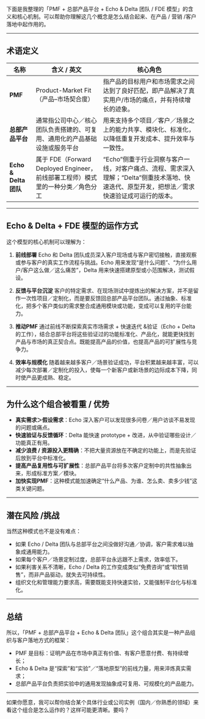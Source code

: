 下面是我整理的「PMF + 总部产品平台 + Echo & Delta 团队 / FDE 模型」的含义和核心机制。可以帮助你理解这几个概念是怎么结合起来、在产品 / 营销 /客户落地中起作用的。

---

## 术语定义

| 名称                 | 含义 / 英文                                                | 核心角色                                                                          |
| ------------------ | ------------------------------------------------------ | ----------------------------------------------------------------------------- |
| **PMF**            | Product-Market Fit（产品–市场契合度）                           | 指产品的目标用户和市场需求之间达到了良好匹配，即产品解决了真实用户/市场的痛点，并有持续增长的迹象。                            |
| **总部产品平台**         | 通常指公司中心／核心团队负责搭建的、可复用、通用化的产品基础设施或服务平台                  | 用来支持多个项目／客户／场景之上的能力共享、模块化、标准化，以降低重复开发成本、提升效率与一致性。                             |
| **Echo & Delta团队** | 属于 FDE（Forward Deployed Engineer，前线部署工程师）模式里的一种分类／角色分工 | “Echo”侧重于行业洞察与客户一线，对客户痛点、流程、需求深入理解；“Delta”侧重技术落地、快速迭代、原型开发，把想法／需求快速验证成可运行的版本。 |

---

## Echo & Delta + FDE 模型的运作方式

这个模型的核心机制可以理解为：

1. **前线部署**
   Echo 和 Delta 团队成员深入客户现场或与客户密切接触，直接观察或参与客户的真实工作流程与挑战。Echo 用来发现“是什么问题”、“为什么用户/客户这么做／这么痛苦”，Delta 用来快速搭建原型或小范围解决，测试假设。

2. **反馈与平台沉淀**
   客户的特定需求、在现场测试中提炼出的解决方案，并不是留作一次性项目／定制化，而是要反馈回总部产品平台团队。通过抽象、标准化，把多个客户类似的需求整合成通用模块或功能，变成可以复用的平台能力。

3. **推动PMF**
   通过前线不断探索真实市场需求 + 快速迭代 &验证（Echo + Delta的工作），结合总部平台将这些验证过的功能标准化、产品化，就能更快找到产品与市场的真正契合点。既能提高产品的价值，也提高产品的可扩展性与竞争力。

4. **效率与规模化**
   随着越来越多客户／场景验证成功，平台积累越来越丰富，可以减少每次部署／定制化的投入，使每一个新客户或新场景的边际成本下降，同时使产品更成熟、稳定。

---

## 为什么这个组合被看重 / 优势

* **真实需求＞假设需求**：Echo 深入客户可以发现很多问卷／用户访谈不易发现的问题或痛点。
* **快速验证与反馈循环**：Delta 能快速 prototype + 改进，从中验证哪些设计／功能真正有用。
* **减少浪费 / 资源投入更精确**：不把大量资源放在不确定的功能上，而是先验证后放到平台中标准化。
* **提高产品复用性与可扩展性**：总部产品平台将多次客户定制中的共性抽象出来，形成标准方案／模块。
* **加快实现PMF**：这种模式能加速确定“什么产品、为谁、怎么卖、卖多少钱”这类关键问题。

---

## 潜在风险 /挑战

当然这种模式也不是没有难点：

* 如果 Echo / Delta 团队与总部平台之间没做好沟通／协调，客户需求难以抽象成通用能力。
* 如果每个客户／场景定制过度，总部平台永远跟不上需求，效率低下。
* 如果利害关系不清晰，Echo / Delta 的工作变成类似“免费咨询”或“软性销售”，而非产品驱动，就失去可持续性。
* 组织文化和管理能力要求高，需要既能支持快速实验，又能强制平台化与标准化。

---

## 总结

所以，「PMF + 总部产品平台 + Echo & Delta 团队」这个组合其实是一种产品组织与客户落地方式的框架：

* PMF 是目标：证明产品在市场中真正有价值、有客户愿意付费、有持续增长；
* Echo & Delta 是“探索”和“实验”／“落地原型”的前线力量，用来淬炼真实需求；
* 总部产品平台负责把实验中的通用发现抽象成可复用、可规模化的产品能力。

---

如果你愿意，我可以帮你结合某个具体行业或公司实例（国内／你熟悉的领域）来看这个组合是怎么运作的？这样可能更清晰。要吗？
